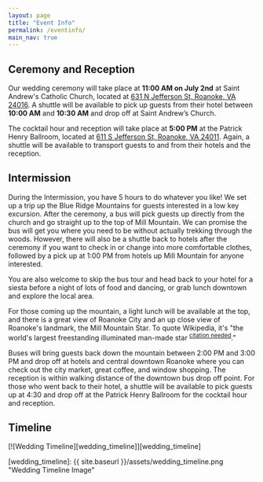```yaml
---
layout: page
title: "Event Info"
permalink: /eventinfo/
main_nav: true
---
```


## Ceremony and Reception
Our wedding ceremony will take place at **11:00 AM on July 2nd** at Saint Andrew's Catholic Church, located at [631 N Jefferson St, Roanoke, VA 24016](https://www.google.com/maps/place/St+Andrews+Catholic+Church/@37.2781925,-79.9419489,17z/data=!3m1!4b1!4m2!3m1!1s0x884d0dea3bb13363:0xf3a24fd939b0ed5c). A shuttle will be available to pick up guests from their hotel between **10:00 AM** and **10:30 AM** and drop off at Saint Andrew’s Church.

The cocktail hour and reception will take place at **5:00 PM** at the Patrick Henry Ballroom, located at [611 S Jefferson St, Roanoke, VA 24011](https://www.google.com/maps/place/Patrick+Henry+Ballroom/@37.2686582,-79.9429987,17z/data=!3m1!4b1!4m2!3m1!1s0x884d0d95fd85ba71:0x2b511063630a78a9). Again, a shuttle will be available to transport guests to and from their hotels and the reception.

## Intermission
During the Intermission, you have 5 hours to do whatever you like! We set up a trip up the Blue Ridge Mountains for guests interested in a low key excursion. After the ceremony, a bus will pick guests up directly from the church and go straight up to the top of Mill Mountain. We can promise the bus will get you where you need to be without actually trekking through the woods. However, there will also be a shuttle back to hotels after the ceremony if you want to check in or change into more comfortable clothes, followed by a pick up at 1:00 PM from hotels up Mill Mountain for anyone interested.  

You are also welcome to skip the bus tour and head back to your hotel for a siesta before a night of lots of food and dancing, or grab lunch downtown and explore the local area.

For those coming up the mountain, a light lunch will be available at the top, and there is a great view of Roanoke City and an up close view of Roanoke's landmark, the Mill Mountain Star. To quote Wikipedia, it's "the world's largest freestanding illuminated man-made star <sup>[citation needed](https://www.youtube.com/watch?v=dQw4w9WgXcQ)</sup>.” 

Buses will bring guests back down the mountain between 2:00 PM and 3:00 PM and drop off at hotels and central downtown Roanoke where you can check out the city market, great coffee, and window shopping. The reception is within walking distance of the downtown bus drop off point. For those who went back to their hotel, a shuttle will be available to pick guests up at 4:30 and drop off at the Patrick Henry Ballroom for the cocktail hour and reception.

## Timeline

[![Wedding Timeline][wedding_timeline]][wedding_timeline]

[wedding_timeline]: {{ site.baseurl }}/assets/wedding_timeline.png "Wedding Timeline Image"